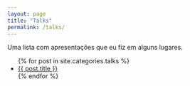 ```yaml
---
layout: page
title: "Talks"
permalink: /talks/
---
```


Uma lista com apresentações que eu fiz em alguns lugares.

<ul class="posts">
    {% for post in site.categories.talks %}
        <li>
            <a class="reserved" href="{{ post.url }}">{{ post.title }}</a>
        </li>
    {% endfor %}
</ul>
